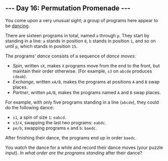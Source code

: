 ## \--- Day 16: Permutation Promenade ---

You come upon a very unusual sight; a group of programs here appear to
be [dancing](https://www.youtube.com/watch?v=lyZQPjUT5B4&t=53).

There are sixteen programs in total, named `a` through `p`. They start
by standing in a line: `a` stands in position `0`, `b` stands in
position `1`, and so on until `p`, which stands in position `15`.

The programs' *dance* consists of a sequence of *dance moves*:

  - *Spin*, written `sX`, makes `X` programs move from the end to the
    front, but maintain their order otherwise. (For example, `s3` on
    `abcde` produces `cdeab`).
  - *Exchange*, written `xA/B`, makes the programs at positions `A` and
    `B` swap places.
  - *Partner*, written `pA/B`, makes the programs named `A` and `B` swap
    places.

For example, with only five programs standing in a line (`abcde`), they
could do the following dance:

  - `s1`, a spin of size `1`: `eabcd`.
  - `x3/4`, swapping the last two programs: `eabdc`.
  - `pe/b`, swapping programs `e` and `b`: `baedc`.

After finishing their dance, the programs end up in order `baedc`.

You watch the dance for a while and record their dance moves (your
puzzle input). *In what order are the programs standing* after their
dance?
